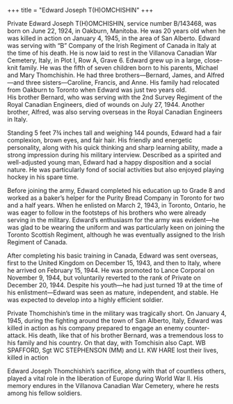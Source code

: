 +++
title = "Edward Joseph T(H)OMCHISHIN"
+++

Private Edward Joseph T(H)OMCHISHIN, service number B/143468, was born on June 22, 1924, in Oakburn, Manitoba. He was 20 years old when he was killed in action on January 4, 1945, in the area of San Alberto. 
Edward was serving with “B” Company of the Irish Regiment of Canada in Italy at the time of his death. 
He is now laid to rest in the Villanova Canadian War Cemetery, Italy, in Plot I, Row A, Grave 6.
Edward grew up in a large, close-knit family. He was the fifth of seven children born to his parents, Michael and Mary Thomchishin. He had three brothers—Bernard, James, and Alfred—and three sisters—Caroline, Francis, and Anne. His family had relocated from Oakburn to Toronto when Edward was just two years old.  
His brother Bernard, who was serving with the 2nd Survey Regiment of the Royal Canadian Engineers, died of wounds on July 27, 1944. Another brother, Alfred, was also serving overseas in the Royal Canadian Engineers in Italy.

Standing 5 feet 7¾ inches tall and weighing 144 pounds, Edward had a fair complexion, brown eyes, and fair hair. His friendly and energetic personality, along with his quick thinking and sharp learning ability, made a strong impression during his military interview. Described as a spirited and well-adjusted young man, Edward had a happy disposition and a social nature. He was particularly fond of social activities but also enjoyed playing hockey in his spare time.

Before joining the army, Edward completed his education up to Grade 8 and worked as a baker’s helper for the Purity Bread Company in Toronto for two and a half years. When he enlisted on March 2, 1943, in Toronto, Ontario, he was eager to follow in the footsteps of his brothers who were already serving in the military. Edward’s enthusiasm for the army was evident—he was glad to be wearing the uniform and was particularly keen on joining the Toronto Scottish Regiment, although he was eventually assigned to the Irish Regiment of Canada.

After completing his basic training in Canada, Edward was sent overseas, first to the United Kingdom on December 15, 1943, and then to Italy, where he arrived on February 15, 1944. He was promoted to Lance Corporal on November 9, 1944, but voluntarily reverted to the rank of Private on December 20, 1944. Despite his youth—he had just turned 19 at the time of his enlistment—Edward was seen as mature, independent, and stable. He was expected to develop into a highly efficient soldier.

Private Thomchishin’s time in the military was tragically short. On January 4, 1945, during the fighting around the town of San Alberto, Italy, Edward was killed in action as his company prepared to engage an enemy counter-attack. His death, like that of his brother Bernard, was a tremendous loss to his family and his country.
On that day, with Tomchisin also Capt. WB SPAFFORD, Sgt WC STEPHENSON (MM) and Lt. KW HARE lost their lives, killed in action

Edward Joseph Thomchishin’s sacrifice, along with that of countless others, played a vital role in the liberation of Europe during World War II. His memory endures in the Villanova Canadian War Cemetery, where he rests among his fellow soldiers.
